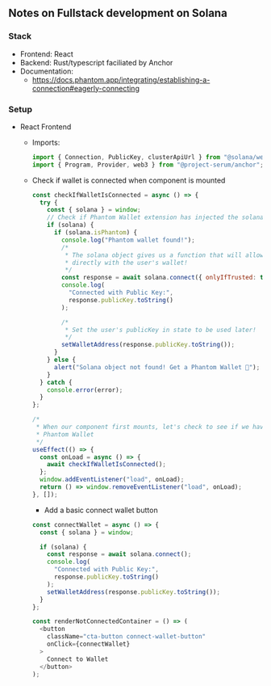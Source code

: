 ## Notes on Fullstack development on Solana

### Stack

- Frontend: React
- Backend: Rust/typescript faciliated by Anchor
- Documentation:
  - https://docs.phantom.app/integrating/establishing-a-connection#eagerly-connecting

### Setup

- React Frontend

  - Imports:

    ```javascript
    import { Connection, PublicKey, clusterApiUrl } from "@solana/web3.js";
    import { Program, Provider, web3 } from "@project-serum/anchor";
    ```

  - Check if wallet is connected when component is mounted

    ```javascript
    const checkIfWalletIsConnected = async () => {
      try {
        const { solana } = window;
        // Check if Phantom Wallet extension has injected the solana object
        if (solana) {
          if (solana.isPhantom) {
            console.log("Phantom wallet found!");
            /*
             * The solana object gives us a function that will allow us to connect
             * directly with the user's wallet!
             */
            const response = await solana.connect({ onlyIfTrusted: true });
            console.log(
              "Connected with Public Key:",
              response.publicKey.toString()
            );

            /*
             * Set the user's publicKey in state to be used later!
             */
            setWalletAddress(response.publicKey.toString());
          }
        } else {
          alert("Solana object not found! Get a Phantom Wallet 👻");
        }
      } catch {
        console.error(error);
      }
    };

    /*
     * When our component first mounts, let's check to see if we have a connected
     * Phantom Wallet
     */
    useEffect(() => {
      const onLoad = async () => {
        await checkIfWalletIsConnected();
      };
      window.addEventListener("load", onLoad);
      return () => window.removeEventListener("load", onLoad);
    }, []);
    ```

    - Add a basic connect wallet button

    ```javascript
    const connectWallet = async () => {
      const { solana } = window;

      if (solana) {
        const response = await solana.connect();
        console.log(
          "Connected with Public Key:",
          response.publicKey.toString()
        );
        setWalletAddress(response.publicKey.toString());
      }
    };

    const renderNotConnectedContainer = () => (
      <button
        className="cta-button connect-wallet-button"
        onClick={connectWallet}
      >
        Connect to Wallet
      </button>
    );
    ```
